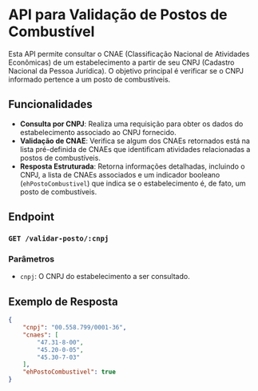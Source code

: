 # API para Validação de Postos de Combustível

Esta API permite consultar o CNAE (Classificação Nacional de Atividades Econômicas) de um estabelecimento a partir de seu CNPJ (Cadastro Nacional da Pessoa Jurídica). O objetivo principal é verificar se o CNPJ informado pertence a um posto de combustíveis.

## Funcionalidades

- **Consulta por CNPJ**: Realiza uma requisição para obter os dados do estabelecimento associado ao CNPJ fornecido.
- **Validação de CNAE**: Verifica se algum dos CNAEs retornados está na lista pré-definida de CNAEs que identificam atividades relacionadas a postos de combustíveis.
- **Resposta Estruturada**: Retorna informações detalhadas, incluindo o CNPJ, a lista de CNAEs associados e um indicador booleano (`ehPostoCombustivel`) que indica se o estabelecimento é, de fato, um posto de combustíveis.

## Endpoint

### `GET /validar-posto/:cnpj`

### Parâmetros

- `cnpj`: O CNPJ do estabelecimento a ser consultado.

## Exemplo de Resposta

```json
{
    "cnpj": "00.558.799/0001-36",
    "cnaes": [
        "47.31-8-00",
        "45.20-0-05",
        "45.30-7-03"
    ],
    "ehPostoCombustivel": true
}
